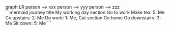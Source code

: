 <div class="mermaid">
graph LR
person --> xxx
person --> yyy
person --> zzz
</div>


<div class="mermaid">
```mermaid
journey
    title My working day
    section Go to work
      Make tea: 5: Me
      Go upstairs: 2: Me
      Do work: 1: Me, Cat
    section Go home
      Go downstairs: 3: Me
      Sit down: 5: Me
```
</div>
